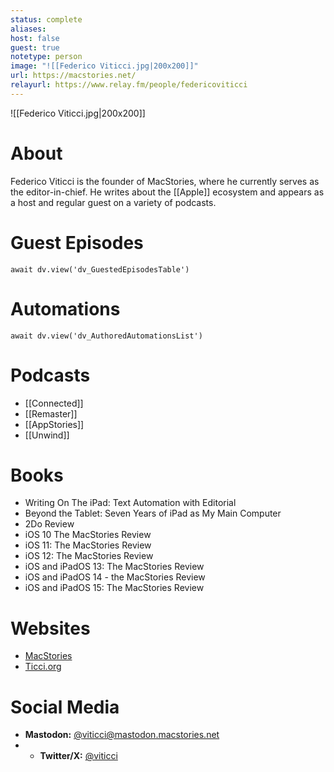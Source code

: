 ```yaml
---
status: complete
aliases: 
host: false
guest: true
notetype: person
image: "![[Federico Viticci.jpg|200x200]]"
url: https://macstories.net/
relayurl: https://www.relay.fm/people/federicoviticci
---
```


![[Federico Viticci.jpg|200x200]]

# About
Federico Viticci is the founder of MacStories, where he currently serves as the editor-in-chief. He writes about the [[Apple]] ecosystem and appears as a host and regular guest on a variety of podcasts.

# Guest Episodes
```dataviewjs
await dv.view('dv_GuestedEpisodesTable')
```
# Automations
```dataviewjs
await dv.view('dv_AuthoredAutomationsList')
```

# Podcasts
- [[Connected]]
- [[Remaster]]
- [[AppStories]]
- [[Unwind]]

# Books
- Writing On The iPad: Text Automation with Editorial
- Beyond the Tablet: Seven Years of iPad as My Main Computer
- 2Do Review
- iOS 10 The MacStories Review
- iOS 11: The MacStories Review
- iOS 12: The MacStories Review
- iOS and iPadOS 13: The MacStories Review
- iOS and iPadOS 14 - the MacStories Review
- iOS and iPadOS 15: The MacStories Review

# Websites
- [MacStories](https://macstories.net)
- [Ticci.org](http://ticci.org)

# Social Media
- **Mastodon:** [@viticci@mastodon.macstories.net](https://mastodon.macstories.net/@viticci)
- - **Twitter/X:** [@viticci](https://twitter.com/viticci)